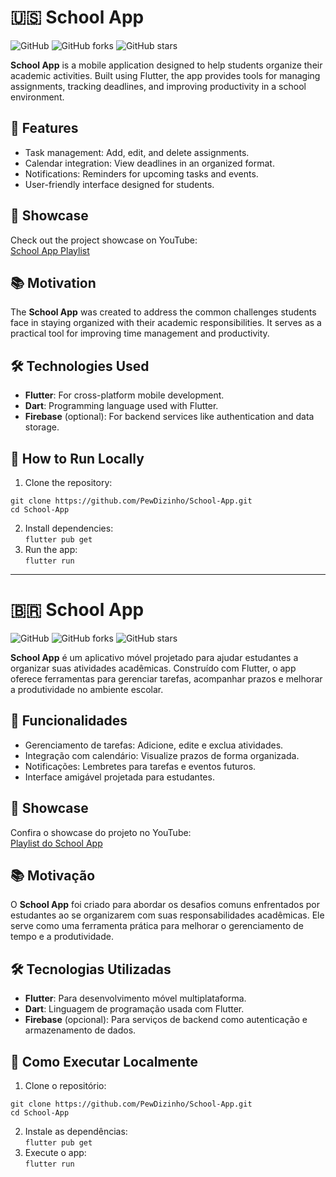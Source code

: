 # 🇺🇸 School App

![GitHub](https://img.shields.io/github/issues/PewDizinho/School-App?color=blue)
![GitHub forks](https://img.shields.io/github/forks/PewDizinho/School-App)
![GitHub stars](https://img.shields.io/github/stars/PewDizinho/School-App)

**School App** is a mobile application designed to help students organize their academic activities. Built using Flutter, the app provides tools for managing assignments, tracking deadlines, and improving productivity in a school environment.

## 🚀 Features
- Task management: Add, edit, and delete assignments.
- Calendar integration: View deadlines in an organized format.
- Notifications: Reminders for upcoming tasks and events.
- User-friendly interface designed for students.

## 🎥 Showcase
Check out the project showcase on YouTube:  
[School App Playlist](https://www.youtube.com/watch?v=nsSW34xnwX0&list=PLqA3MEVjb0lWEqgvjluE05Lo_GEw-jlwk)

## 📚 Motivation
The **School App** was created to address the common challenges students face in staying organized with their academic responsibilities. It serves as a practical tool for improving time management and productivity.

## 🛠 Technologies Used
- **Flutter**: For cross-platform mobile development.
- **Dart**: Programming language used with Flutter.
- **Firebase** (optional): For backend services like authentication and data storage.

## 🔧 How to Run Locally
1. Clone the repository:  
```
git clone https://github.com/PewDizinho/School-App.git  
cd School-App
```
2. Install dependencies:  
```flutter pub get``` 
3. Run the app:  
```flutter run```  

---

# 🇧🇷 School App

![GitHub](https://img.shields.io/github/issues/PewDizinho/School-App?color=blue)
![GitHub forks](https://img.shields.io/github/forks/PewDizinho/School-App)
![GitHub stars](https://img.shields.io/github/stars/PewDizinho/School-App)

**School App** é um aplicativo móvel projetado para ajudar estudantes a organizar suas atividades acadêmicas. Construído com Flutter, o app oferece ferramentas para gerenciar tarefas, acompanhar prazos e melhorar a produtividade no ambiente escolar.

## 🚀 Funcionalidades
- Gerenciamento de tarefas: Adicione, edite e exclua atividades.
- Integração com calendário: Visualize prazos de forma organizada.
- Notificações: Lembretes para tarefas e eventos futuros.
- Interface amigável projetada para estudantes.

## 🎥 Showcase
Confira o showcase do projeto no YouTube:  
[Playlist do School App](https://www.youtube.com/watch?v=nsSW34xnwX0&list=PLqA3MEVjb0lWEqgvjluE05Lo_GEw-jlwk)

## 📚 Motivação
O **School App** foi criado para abordar os desafios comuns enfrentados por estudantes ao se organizarem com suas responsabilidades acadêmicas. Ele serve como uma ferramenta prática para melhorar o gerenciamento de tempo e a produtividade.

## 🛠 Tecnologias Utilizadas
- **Flutter**: Para desenvolvimento móvel multiplataforma.
- **Dart**: Linguagem de programação usada com Flutter.
- **Firebase** (opcional): Para serviços de backend como autenticação e armazenamento de dados.

## 🔧 Como Executar Localmente
1. Clone o repositório:  
```
git clone https://github.com/PewDizinho/School-App.git  
cd School-App
``` 
2. Instale as dependências:  
   ```flutter pub get```  
3. Execute o app:  
   ```flutter run```  
